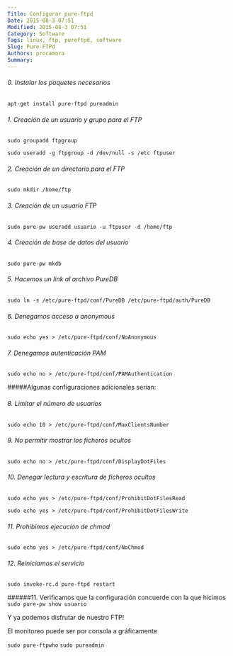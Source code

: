 ```yaml
---
Title: Configurar pure-ftpd
Date: 2015-08-3 07:51
Modified: 2015-08-3 07:51
Category: Software
Tags: linux, ftp, pureftpd, software
Slug: Pure-FTPd
Authors: procamora
Summary:
---
```





###### 0. Instalar los paquetes necesarios
`apt-get install pure-ftpd pureadmin`


###### 1. Creación de un usuario y grupo para el FTP
`sudo groupadd ftpgroup`

`sudo useradd -g ftpgroup -d /dev/null -s /etc ftpuser`


###### 2. Creación de un directorio para el FTP
`sudo mkdir /home/ftp`


###### 3. Creación de un usuario FTP
`sudo pure-pw useradd usuario -u ftpuser -d /home/ftp`


###### 4. Creación de base de datos del usuario
`sudo pure-pw mkdb`


###### 5. Hacemos un link al archivo PureDB
`sudo ln -s /etc/pure-ftpd/conf/PureDB /etc/pure-ftpd/auth/PureDB`


###### 6. Denegamos acceso a anonymous
`sudo echo yes > /etc/pure-ftpd/conf/NoAnonymous`


###### 7. Denegamos autenticación PAM
`sudo echo no > /etc/pure-ftpd/conf/PAMAuthentication`


#####Algunas configuraciones adicionales serían:
###### 8. Limitar el número de usuarios
`sudo echo 10 > /etc/pure-ftpd/conf/MaxClientsNumber`


###### 9. No permitir mostrar los ficheros ocultos
`sudo echo no > /etc/pure-ftpd/conf/DisplayDotFiles`


###### 10. Denegar lectura y escritura de ficheros ocultos
`sudo echo yes > /etc/pure-ftpd/conf/ProhibitDotFilesRead`

`sudo echo yes > /etc/pure-ftpd/conf/ProhibitDotFilesWrite`


###### 11. Prohibimos ejecución de chmod
`sudo echo yes > /etc/pure-ftpd/conf/NoChmod`


###### 12. Reiniciamos el servicio
`sudo invoke-rc.d pure-ftpd restart`


######11. Verificamos que la configuración concuerde con la que hicimos
`sudo pure-pw show usuario`


Y ya podemos disfrutar de nuestro FTP!



El monitoreo puede ser por consola a gráficamente

`sudo pure-ftpwho`
`sudo pureadmin`
